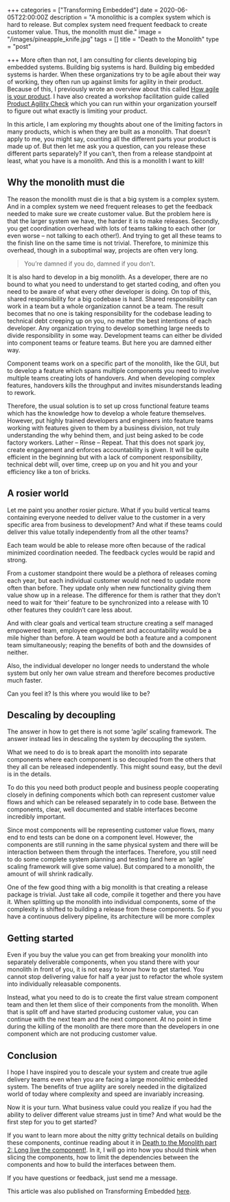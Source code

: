 +++
categories = ["Transforming Embedded"]
date = 2020-06-05T22:00:00Z
description = "A monolithic is a complex system which is hard to release. But complex system need frequent feedback to create customer value. Thus, the monolith must die."
image = "/images/pineapple_knife.jpg"
tags = []
title = "Death to the Monolith"
type = "post"

+++
More often than not, I am consulting for clients developing big embedded systems. Building big systems is hard. Building big embedded systems is harder. When these organizations try to be agile about their way of working, they often run up against limits for agility in their product. Because of this, I previously wrote an overview about this called [How agile is your product](https://transformingembedded.sigmatechnology.se/insight-post/how-agile-is-your-product/). I have also created a workshop facilitation guide called [Product Agility Check](https://transformingembedded.sigmatechnology.se/insight-post/product-agility-check/) which you can run within your organization yourself to figure out what exactly is limiting your product.

In this article, I am exploring my thoughts about one of the limiting factors in many products, which is when they are built as a monolith. That doesn’t apply to me, you might say, counting all the different parts your product is made up of. But then let me ask you a question, can you release these different parts separately? If you can’t, then from a release standpoint at least, what you have is a monolith. And this is a monolith I want to kill!

## Why the monolith must die

The reason the monolith must die is that a big system is a complex system. And in a complex system we need frequent releases to get the feedback needed to make sure we create customer value. But the problem here is that the larger system we have, the harder it is to make releases. Secondly, you get coordination overhead with lots of teams talking to each other (or even worse – not talking to each other!). And trying to get all these teams to the finish line on the same time is not trivial. Therefore, to minimize this overhead, though in a suboptimal way, projects are often very long.

> You’re damned if you do, damned if you don’t.

It is also hard to develop in a big monolith. As a developer, there are no bound to what you need to understand to get started coding, and often you need to be aware of what every other developer is doing. On top of this, shared responsibility for a big codebase is hard. Shared responsibility can work in a team but a whole organization cannot be a team. The result becomes that no one is taking responsibility for the codebase leading to technical debt creeping up on you, no matter the best intentions of each developer. Any organization trying to develop something large needs to divide responsibility in some way. Development teams can either be divided into component teams or feature teams. But here you are damned either way.

Component teams work on a specific part of the monolith, like the GUI, but to develop a feature which spans multiple components you need to involve multiple teams creating lots of handovers. And when developing complex features, handovers kills the throughput and invites misunderstands leading to rework.

Therefore, the usual solution is to set up cross functional feature teams which has the knowledge how to develop a whole feature themselves. However, put highly trained developers and engineers into feature teams working with features given to them by a business division, not truly understanding the why behind them, and just being asked to be code factory workers. Lather – Rinse – Repeat. That this does not spark joy, create engagement and enforces accountability is given. It will be quite efficient in the beginning but with a lack of component responsibility, technical debt will, over time, creep up on you and hit you and your efficiency like a ton of bricks.

## A rosier world

Let me paint you another rosier picture. What if you build vertical teams containing everyone needed to deliver value to the customer in a very specific area from business to development? And what if these teams could deliver this value totally independently from all the other teams?

Each team would be able to release more often because of the radical minimized coordination needed. The feedback cycles would be rapid and strong.

From a customer standpoint there would be a plethora of releases coming each year, but each individual customer would not need to update more often than before. They update only when new functionality giving them value show up in a release. The difference for them is rather that they don’t need to wait for ‘their’ feature to be synchronized into a release with 10 other features they couldn’t care less about.

And with clear goals and vertical team structure creating a self managed empowered team, employee engagement and accountability would be a mile higher than before. A team would be both a feature and a component team simultaneously; reaping the benefits of both and the downsides of neither.

Also, the individual developer no longer needs to understand the whole system but only her own value stream and therefore becomes productive much faster.

Can you feel it? Is this where you would like to be?

## Descaling by decoupling

The answer in how to get there is not some ‘agile’ scaling framework. The answer instead lies in descaling the system by decoupling the system.

What we need to do is to break apart the monolith into separate components where each component is so decoupled from the others that they all can be released independently. This might sound easy, but the devil is in the details.

To do this you need both product people and business people cooperating closely in defining components which both can represent customer value flows and which can be released separately in to code base. Between the components, clear, well documented and stable interfaces become incredibly important.

Since most components will be representing customer value flows, many end to end tests can be done on a component level. However, the components are still running in the same physical system and there will be interaction between them through the interfaces. Therefore, you still need to do some complete system planning and testing (and here an ‘agile’ scaling framework will give some value). But compared to a monolith, the amount of will shrink radically.

One of the few good thing with a big monolith is that creating a release package is trivial. Just take all code, compile it together and there you have it. When splitting up the monolith into individual components, some of the complexity is shifted to building a release from these components. So if you have a continuous delivery pipeline, its architecture will be more complex

## Getting started

Even if you buy the value you can get from breaking your monolith into separately deliverable components, when you stand there with your monolith in front of you, it is not easy to know how to get started. You cannot stop delivering value for half a year just to refactor the whole system into individually releasable components.

Instead, what you need to do is to create the first value stream component team and then let them slice of their components from the monolith. When that is split off and have started producing customer value, you can continue with the next team and the next component. At no point in time during the killing of the monolith are there more than the developers in one component which are not producing customer value.

## Conclusion

I hope I have inspired you to descale your system and create true agile delivery teams even when you are facing a large monolithic embedded system. The benefits of true agility are sorely needed in the digitalized world of today where complexity and speed are invariably increasing.

Now it is your turn. What business value could you realize if you had the ability to deliver different value streams just in time? And what would be the first step for you to get started?

If you want to learn more about the nitty gritty technical details on building these components, continue reading about it in [Death to the Monolith part 2: Long live the component!](https://transformingembedded.sigmatechnology.se/insight-post/death-to-the-mon%E2%80%A6ve-the-component/ "Death to the Monolith part 2: Long live the component!"). In it, I will go into how you should think when slicing the components, how to limit the dependencies between the components and how to build the interfaces between them.

If you have questions or feedback, just send me a message.

This article was also published on Transforming Embedded [here](https://transformingembedded.sigmatechnology.se/insight-post/death-to-the-monolith/ "Death to the Monolith").
